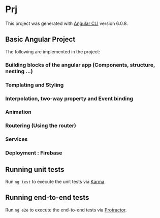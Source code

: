 # Prj

This project was generated with [Angular CLI](https://github.com/angular/angular-cli) version 6.0.8.

## Basic Angular Project
The following are implemented in the project:
### Building blocks of the angular app (Components, structure, nesting ...)
### Templating and Styling
### Interpolation, two-way property and Event binding
### Animation
### Routering (Using the router)
### Services
### Deployment : Firebase

## Running unit tests

Run `ng test` to execute the unit tests via [Karma](https://karma-runner.github.io).

## Running end-to-end tests

Run `ng e2e` to execute the end-to-end tests via [Protractor](http://www.protractortest.org/).

